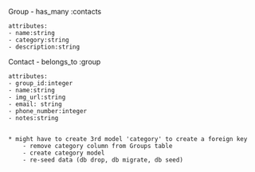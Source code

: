 Group
    - has_many :contacts

    attributes:
    - name:string
    - category:string
    - description:string



Contact
    - belongs_to :group

    attributes:
    - group_id:integer
    - name:string
    - img_url:string
    - email: string
    - phone_number:integer
    - notes:string


    * might have to create 3rd model 'category' to create a foreign key
        - remove category column from Groups table
        - create category model
        - re-seed data (db drop, db migrate, db seed)